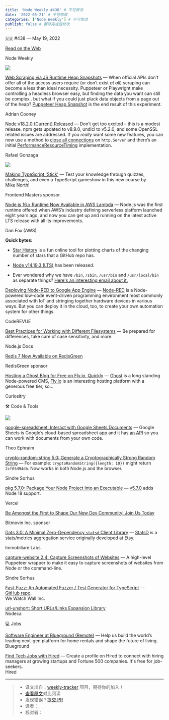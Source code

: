 ```yaml
---
title: 'Node Weekly #438' # 不可修改
date: '2022-05-21' # 不可修改
categories: ['Node Weekly'] # 不可修改
publish: false # 翻译完成后修改
---
```


<!--以上是预览信息，图片一张或限制百字左右，前者优先，全文请使用二级及以下标题-->
<!-- more -->

🇺🇦 #​438 — May 19, 2022

[Read on the Web](https://nodeweekly.com/link/123722/web)

Node Weekly

[![](https://res.cloudinary.com/cpress/image/upload/w_1280,e_sharpen:60/vsixp1uuhkwavypaoawt.jpg)](https://nodeweekly.com/link/123723/web)

[Web Scraping via JS Runtime Heap Snapshots](https://nodeweekly.com/link/123723/web "www.adriancooney.ie") — When official APIs don’t offer all of the access users require (or don’t exist _at all_) scraping can become a less than ideal necessity. Puppeteer or Playwright make controlling a headless browser easy, but finding the data you want can still be complex.. but what if you could just pluck data objects from a page out of the heap? [Puppeteer Heap Snapshot](https://nodeweekly.com/link/123724/web) is the end result of this experiment.

Adrian Cooney

[Node v18.2.0 (Current) Released](https://nodeweekly.com/link/123725/web "nodejs.org") — Don’t get too excited – this is a modest release. npm gets updated to v8.9.0, undici to v5.2.0, and some OpenSSL related issues are addressed. If you _really_ want some new features, you can now use a method to [close all connections](https://nodeweekly.com/link/123726/web) on `http.Server` and there’s an initial [PerformanceResourceTiming](https://nodeweekly.com/link/123727/web) implementation.

Rafael Gonzaga

[![](https://copm.s3.amazonaws.com/e6af5f4d.jpg)](https://nodeweekly.com/link/123728/web)

[Making TypeScript 'Stick'](https://nodeweekly.com/link/123728/web "frontendmasters.com") — Test your knowledge through quizzes, challenges, and even a TypeScript gameshow in this new course by Mike North!

Frontend Masters sponsor

[Node.js 16.x Runtime Now Available in AWS Lambda](https://nodeweekly.com/link/123729/web "aws.amazon.com") — Node.js was the first runtime offered when AWS’s industry defining serverless platform launched eight years ago, and now you can get up and running on the latest active LTS release with all its improvements.

Dan Fox (AWS)

**Quick bytes:**

*   [Star History](https://nodeweekly.com/link/123730/web) is a fun online tool for plotting charts of the changing number of stars that a GitHub repo has.
    
*   [Node v14.19.3 (LTS)](https://nodeweekly.com/link/123731/web) has been released.
    
*   Ever wondered why we have `/bin`, `/sbin`, `/usr/bin` and `/usr/local/bin` as separate things? [Here's an interesting email about it.](https://nodeweekly.com/link/123732/web)
    

[Deploying Node-RED to Google App Engine](https://nodeweekly.com/link/123733/web "coderevue.net") — [Node-RED](https://nodeweekly.com/link/123734/web) is a Node-powered low-code event-driven programming environment most commonly associated with IoT and stringing together hardware devices in various ways. But you can deploy it in the cloud, too, to create your own automation system for other things.

CodeREVUE

[Best Practices for Working with Different Filesystems](https://nodeweekly.com/link/123735/web "nodejs.org") — Be prepared for differences, take care of case sensitivity, and more.

Node.js Docs

[Redis 7 Now Available on RedisGreen](https://nodeweekly.com/link/123736/web "changelog.redisgreen.com")

RedisGreen sponsor

[Hosting a Ghost Blog for Free on Fly.io, Quickly](https://nodeweekly.com/link/123737/web "www.autodidacts.io") — [Ghost](https://nodeweekly.com/link/123738/web) is a long standing Node-powered CMS, [Fly.io](https://nodeweekly.com/link/123739/web) is an interesting hosting platform with a generous free tier, so…

Curiositry

🛠 Code & Tools

[![](https://res.cloudinary.com/cpress/image/upload/w_1280,e_sharpen:60/zrezug7hiyv5p8aikjlp.jpg)](https://nodeweekly.com/link/123740/web)

[google-spreadsheet: Interact with Google Sheets Documents](https://nodeweekly.com/link/123740/web "theoephraim.github.io") — Google Sheets is Google’s cloud-based spreadsheet app and it has [an API](https://nodeweekly.com/link/123741/web) so you can work with documents from your own code.

Theo Ephraim

[crypto-random-string 5.0: Generate a Cryptographically Strong Random String](https://nodeweekly.com/link/123742/web "github.com") — For example: `cryptoRandomString({length: 10})` might return `2cf05d94db`. Now works in both Node.js and the browser.

Sindre Sorhus

[pkg 5.7.0: Package Your Node Project Into an Executable](https://nodeweekly.com/link/123743/web "github.com") — [v5.7.0](https://nodeweekly.com/link/123744/web) adds Node 18 support.

Vercel

[Be Amongst the First to Shape Our New Dev Community! Join Us Today](https://nodeweekly.com/link/123745/web "community.bitmovin.com")

Bitmovin Inc. sponsor

[Dats 3.0: A Minimal Zero-Dependency `statsd` Client Library](https://nodeweekly.com/link/123746/web "github.com") — [StatsD](https://nodeweekly.com/link/123747/web) is a stats/metrics aggregation service originally developed at Etsy.

Immobiliare Labs

[capture-website 2.4: Capture Screenshots of Websites](https://nodeweekly.com/link/123748/web "github.com") — A high-level Puppeteer wrapper to make it easy to capture screenshots of websites from Node or the command-line.

Sindre Sorhus

[Fast-Fuzz: An Automated Fuzzer / Test Generator for TypeScript](https://nodeweekly.com/link/123749/web) — [GitHub repo](https://nodeweekly.com/link/123750/web).  
We Watch Wall Inc.

[url-unshort: Short URLs/Links Expansion Library](https://nodeweekly.com/link/123751/web)  
Nodeca

💻 Jobs

[Software Engineer at Blueground (Remote)](https://nodeweekly.com/link/123752/web) — Help us build the world’s leading next-gen platform for home rentals and shape the future of living.  
Blueground

[Find Tech Jobs with Hired](https://nodeweekly.com/link/123753/web) — Create a profile on Hired to connect with hiring managers at growing startups and Fortune 500 companies. It's free for job-seekers.  
Hired

---
> * 译文出自：[weekly-tracker](https://github.com/FEDarling/weekly-tracker) 项目，期待你的加入！
> * [查看原文](https://nodeweekly.com/issues/438)对比阅读
> * 发现错误？[提交 PR](https://github.com/FEDarling/weekly-tracker/blob/main/weeklys/node_weekly/438)
> * 译者：
> * 校对者：
